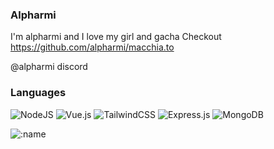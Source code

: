 ### Alpharmi
I'm alpharmi and I love my girl and gacha
Checkout https://github.com/alpharmi/macchia.to

@alpharmi discord

### Languages

![NodeJS](https://img.shields.io/badge/node.js-6DA55F?style=for-the-badge&logo=node.js&logoColor=white)
![Vue.js](https://img.shields.io/badge/vuejs-%2335495e.svg?style=for-the-badge&logo=vuedotjs&logoColor=%234FC08D)
![TailwindCSS](https://img.shields.io/badge/tailwindcss-%2338B2AC.svg?style=for-the-badge&logo=tailwind-css&logoColor=white)
![Express.js](https://img.shields.io/badge/express.js-%23404d59.svg?style=for-the-badge&logo=express&logoColor=%2361DAFB)
![MongoDB](https://img.shields.io/badge/MongoDB-%234ea94b.svg?style=for-the-badge&logo=mongodb&logoColor=white)

![:name](https://count.getloli.com/@calamari?name=calamari&theme=booru-jaypee&padding=7&offset=0&align=top&scale=1&pixelated=1&darkmode=auto)
